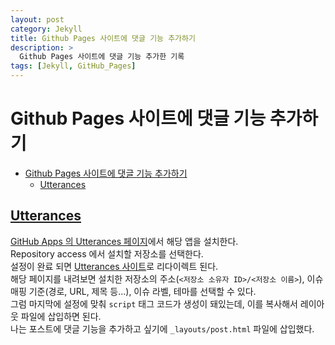 ```yaml
---
layout: post
category: Jekyll
title: Github Pages 사이트에 댓글 기능 추가하기
description: >
  Github Pages 사이트에 댓글 기능 추가한 기록
tags: [Jekyll, GitHub_Pages]
---
```

# Github Pages 사이트에 댓글 기능 추가하기

- [Github Pages 사이트에 댓글 기능 추가하기](#github-pages-사이트에-댓글-기능-추가하기)
  - [Utterances](#utterances)

## [Utterances](https://github.com/apps/utterances)

[GitHub Apps 의 Utterances 페이지](https://github.com/apps/utterances)에서 해당 앱을 설치한다.  
Repository access 에서 설치할 저장소를 선택한다.  
설정이 완료 되면 [Utterances 사이트](https://utteranc.es/)로 리다이렉트 된다.  
해당 페이지를 내려보면 설치한 저장소의 주소(`<저장소 소유자 ID>/<저장소 이름>`), 이슈 매핑 기준(경로, URL, 제목 등...), 이슈 라벨, 테마를 선택할 수 있다.  
그럼 마지막에 설정에 맞춰 `script` 태그 코드가 생성이 돼있는데, 이를 복사해서 레이아웃 파일에 삽입하면 된다.  
나는 포스트에 댓글 기능을 추가하고 싶기에 `_layouts/post.html` 파일에 삽입했다.  
